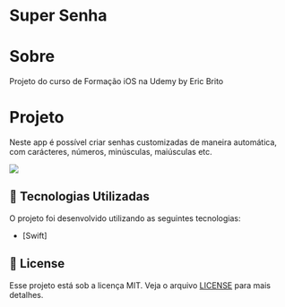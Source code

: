 # Super Senha

# Sobre

Projeto do curso de Formação iOS na Udemy by Eric Brito <br>

# Projeto

Neste app é possível criar senhas customizadas de maneira automática, com carácteres, números, minúsculas, maiúsculas etc.

<img src="https://user-images.githubusercontent.com/19232691/91680103-9cc72880-eb20-11ea-90fe-8f74e7b963cc.gif">

<a id="tecnologias-utilizadas"></a>

## :rocket: Tecnologias Utilizadas

O projeto foi desenvolvido utilizando as seguintes tecnologias:

- [Swift]


## :memo: License

Esse projeto está sob a licença MIT. Veja o arquivo [LICENSE](LICENSE.md) para mais detalhes.

